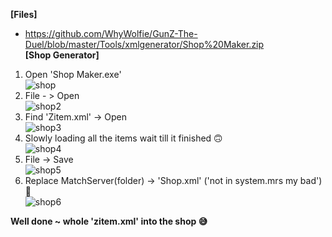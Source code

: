 <b> [Files]</b><br>
- https://github.com/WhyWolfie/GunZ-The-Duel/blob/master/Tools/xmlgenerator/Shop%20Maker.zip <br>
<b> [Shop Generator] </b> <br>
1. Open 'Shop Maker.exe' <br>
![shop](https://i.imgur.com/Sh2rUVj.png)<br>
2. File - > Open <br>
![shop2](https://i.imgur.com/bqeXxRB.png)<br>
3. Find 'Zitem.xml' -> Open <br>
![shop3](https://i.imgur.com/Sz64k8w.png)<br>
4. Slowly loading all the items wait till it finished 🙃 <br>
![shop4](https://i.imgur.com/IfEfjWc.png)<br>
5. File -> Save <br>
![shop5](https://i.imgur.com/0uCWQju.png)<br>
6. Replace MatchServer(folder) -> 'Shop.xml' ('not in system.mrs my bad') 🤣 <br>
![shop6](https://i.imgur.com/JsjeBuZ.png)<br>


<b> Well done ~ whole 'zitem.xml' into the shop 😅 </b>
